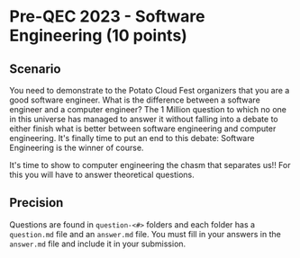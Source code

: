 # Pre-QEC 2023 - Software Engineering (10 points)

## Scenario

You need to demonstrate to the Potato Cloud Fest organizers that you are a good software engineer. What is the difference between a software engineer and a computer engineer? The 1 Million question to which no one in this universe has managed to answer it without falling into a debate to either finish what is better between software engineering and computer engineering. It's finally time to put an end to this debate: Software Engineering is the winner of course.

It's time to show to computer engineering the chasm that separates us!! For this you will have to answer theoretical questions.

## Precision

Questions are found in `question-<#>` folders and each folder has a `question.md` file and an `answer.md` file. You must fill in your answers in the `answer.md` file and include it in your submission.
